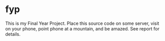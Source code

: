 # fyp

This is my Final Year Project. Place this source code on some server, visit on your phone, point phone at a mountain, and be amazed. See report for details.
